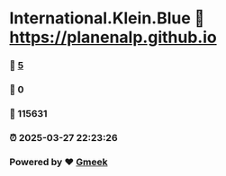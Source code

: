 # International.Klein.Blue :link: https://planenalp.github.io 
### :page_facing_up: [5](https://planenalp.github.io/tag.html) 
### :speech_balloon: 0 
### :hibiscus: 115631 
### :alarm_clock: 2025-03-27 22:23:26 
### Powered by :heart: [Gmeek](https://github.com/Meekdai/Gmeek)
